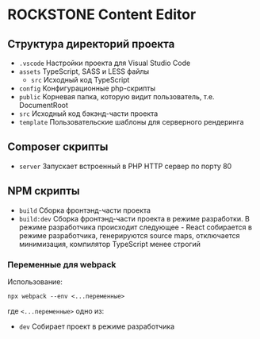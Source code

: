 # ROCKSTONE Content Editor

## Структура директорий проекта
- `.vscode` Настройки проекта для Visual Studio Code
- `assets` TypeScript, SASS и LESS файлы
	- `src` Исходный код TypeScript
- `config` Конфигурационные php-скрипты
- `public` Корневая папка, которую видит пользователь, т.е. DocumentRoot
- `src` Исходный код бэкэнд-части проекта
- `template` Пользовательские шаблоны для серверного рендеринга

## Composer скрипты
- `server` Запускает встроенный в PHP HTTP сервер по порту 80

## NPM скрипты
- `build` Сборка фронтэнд-части проекта
- `build:dev` Сборка фронтэнд-части проекта в режиме разработки. В режиме разработчика происходит следующее - React собирается в режиме разработчика, генерируются source maps, отключается минимизация, компилятор TypeScript менее строгий

### Переменные для webpack
Использование:
```
npx webpack --env <...переменные>
```
где `<...переменные>` одно из:
- `dev` Собирает проект в режиме разработчика
